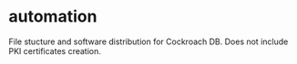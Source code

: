 # automation 
File stucture and software distribution for Cockroach DB. Does not include PKI certificates creation.
